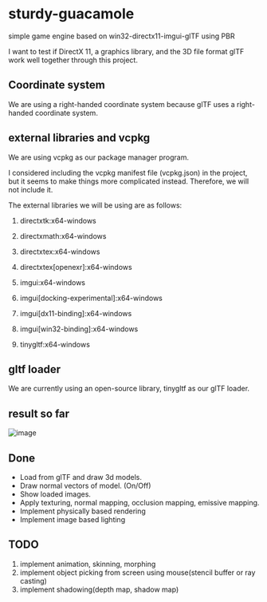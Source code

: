 # sturdy-guacamole
simple game engine based on win32-directx11-imgui-glTF using PBR

I want to test if DirectX 11, a graphics library, and the 3D file format glTF work well together through this project.

## Coordinate system
We are using a right-handed coordinate system because glTF uses a right-handed coordinate system.

## external libraries and vcpkg
We are using vcpkg as our package manager program.

I considered including the vcpkg manifest file (vcpkg.json) in the project, but it seems to make things more complicated instead. 
Therefore, we will not include it.

The external libraries we will be using are as follows:
1. directxtk:x64-windows
1. directxmath:x64-windows

1. directxtex:x64-windows
1. directxtex[openexr]:x64-windows

1. imgui:x64-windows
1. imgui[docking-experimental]:x64-windows
1. imgui[dx11-binding]:x64-windows
1. imgui[win32-binding]:x64-windows

1. tinygltf:x64-windows

## gltf loader
We are currently using an open-source library, tinygltf as our glTF loader.

## result so far
![image](https://user-images.githubusercontent.com/61501369/236629655-d8eb8c53-30e7-4503-802e-90a54d69de9f.png)

## Done
- Load from glTF and draw 3d models.
- Draw normal vectors of model. (On/Off)
- Show loaded images.
- Apply texturing, normal mapping, occlusion mapping, emissive mapping.
- Implement physically based rendering
- Implement image based lighting

## TODO
1. implement animation, skinning, morphing
1. implement object picking from screen using mouse(stencil buffer or ray casting)
1. implement shadowing(depth map, shadow map)

